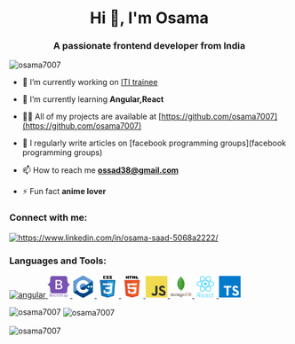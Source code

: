 <h1 align="center">Hi 👋, I'm Osama</h1>
<h3 align="center">A passionate frontend developer from India</h3>

<p align="left"> <img src="https://komarev.com/ghpvc/?username=osama7007&label=Profile%20views&color=2f0804&style=plastic" alt="osama7007" /> </p>

- 🔭 I’m currently working on [ITI trainee](https://www.iti.gov.eg/iti/home)

- 🌱 I’m currently learning **Angular,React**

- 👨‍💻 All of my projects are available at [https://github.com/osama7007](https://github.com/osama7007)

- 📝 I regularly write articles on [facebook programming groups](facebook programming groups)

- 📫 How to reach me **ossad38@gmail.com**

- ⚡ Fun fact **anime lover**

<h3 align="left">Connect with me:</h3>
<p align="left">
<a href="https://linkedin.com/in/https://www.linkedin.com/in/osama-saad-5068a2222/" target="blank"><img align="center" src="https://raw.githubusercontent.com/rahuldkjain/github-profile-readme-generator/master/src/images/icons/Social/linked-in-alt.svg" alt="https://www.linkedin.com/in/osama-saad-5068a2222/" height="30" width="40" /></a>
</p>

<h3 align="left">Languages and Tools:</h3>
<p align="left"> <a href="https://angular.io" target="_blank" rel="noreferrer"> <img src="https://angular.io/assets/images/logos/angular/angular.svg" alt="angular" width="40" height="40"/> </a> <a href="https://getbootstrap.com" target="_blank" rel="noreferrer"> <img src="https://raw.githubusercontent.com/devicons/devicon/master/icons/bootstrap/bootstrap-plain-wordmark.svg" alt="bootstrap" width="40" height="40"/> </a> <a href="https://www.w3schools.com/cpp/" target="_blank" rel="noreferrer"> <img src="https://raw.githubusercontent.com/devicons/devicon/master/icons/cplusplus/cplusplus-original.svg" alt="cplusplus" width="40" height="40"/> </a> <a href="https://www.w3schools.com/css/" target="_blank" rel="noreferrer"> <img src="https://raw.githubusercontent.com/devicons/devicon/master/icons/css3/css3-original-wordmark.svg" alt="css3" width="40" height="40"/> </a> <a href="https://www.w3.org/html/" target="_blank" rel="noreferrer"> <img src="https://raw.githubusercontent.com/devicons/devicon/master/icons/html5/html5-original-wordmark.svg" alt="html5" width="40" height="40"/> </a> <a href="https://developer.mozilla.org/en-US/docs/Web/JavaScript" target="_blank" rel="noreferrer"> <img src="https://raw.githubusercontent.com/devicons/devicon/master/icons/javascript/javascript-original.svg" alt="javascript" width="40" height="40"/> </a> <a href="https://www.mongodb.com/" target="_blank" rel="noreferrer"> <img src="https://raw.githubusercontent.com/devicons/devicon/master/icons/mongodb/mongodb-original-wordmark.svg" alt="mongodb" width="40" height="40"/> </a> <a href="https://reactjs.org/" target="_blank" rel="noreferrer"> <img src="https://raw.githubusercontent.com/devicons/devicon/master/icons/react/react-original-wordmark.svg" alt="react" width="40" height="40"/> </a> <a href="https://www.typescriptlang.org/" target="_blank" rel="noreferrer"> <img src="https://raw.githubusercontent.com/devicons/devicon/master/icons/typescript/typescript-original.svg" alt="typescript" width="40" height="40"/> </a> </p>

<p><img align="left" src="https://github-readme-stats.vercel.app/api/top-langs?username=osama7007&show_icons=true&locale=en&layout=compact" alt="osama7007" /></p>

<p>&nbsp;<img align="center" src="https://github-readme-stats.vercel.app/api?username=osama7007&show_icons=true&theme=gruvbox&locale=en" alt="osama7007" /></p>

<p><img align="center" src="https://github-readme-streak-stats.herokuapp.com/?user=osama7007&theme=highcontrast" alt="osama7007" /></p>

